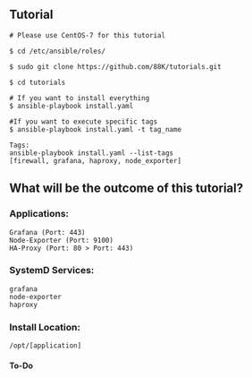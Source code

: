 ## Tutorial
```
# Please use CentOS-7 for this tutorial

$ cd /etc/ansible/roles/ 

$ sudo git clone https://github.com/88K/tutorials.git

$ cd tutorials

# If you want to install everything
$ ansible-playbook install.yaml

#If you want to execute specific tags
$ ansible-playbook install.yaml -t tag_name

Tags:
ansible-playbook install.yaml --list-tags
[firewall, grafana, haproxy, node_exporter]
```

## What will be the outcome of this tutorial?

### Applications: 
```
Grafana (Port: 443)
Node-Exporter (Port: 9100)
HA-Proxy (Port: 80 > Port: 443)
```
### SystemD Services:
```
grafana 
node-exporter
haproxy
```

### Install Location:
```
/opt/[application]
```


#### To-Do





